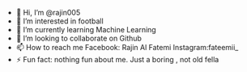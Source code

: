 - 👋 Hi, I’m @rajin005
- 👀 I’m interested in football
- 🌱 I’m currently learning Machine Learning
- 💞️ I’m looking to collaborate on Github
- 📫 How to reach me Facebook: Rajin Al Fatemi Instagram:fateemii_
- ⚡ Fun fact: nothing fun about me. Just a boring , not old fella

<!---
rajin005/rajin005 is a ✨ special ✨ repository because its `README.md` (this file) appears on your GitHub profile.
You can click the Preview link to take a look at your changes.
--->
